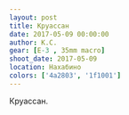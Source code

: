 ```yaml
---
layout: post
title: Круассан
date: 2017-05-09 00:00:00
author: К.С.
gear: [E-3 , 35mm macro]
shoot_date: 2017-05-09
location: Нахабино
colors: ['4a2803', '1f1001']
---
```

Круассан.
